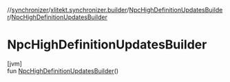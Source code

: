 //[synchronizer](../../../index.md)/[xlitekt.synchronizer.builder](../index.md)/[NpcHighDefinitionUpdatesBuilder](index.md)/[NpcHighDefinitionUpdatesBuilder](-npc-high-definition-updates-builder.md)

# NpcHighDefinitionUpdatesBuilder

[jvm]\
fun [NpcHighDefinitionUpdatesBuilder](-npc-high-definition-updates-builder.md)()
